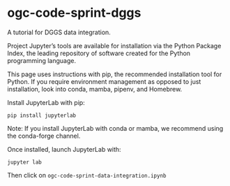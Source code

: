 # ogc-code-sprint-dggs
A tutorial for DGGS data integration.

Project Jupyter’s tools are available for installation via the Python Package Index, the leading repository of software created for the Python programming language.

This page uses instructions with pip, the recommended installation tool for Python. If you require environment management as opposed to just installation, look into conda, mamba, pipenv, and Homebrew.

Install JupyterLab with pip:

`pip install jupyterlab`

Note: If you install JupyterLab with conda or mamba, we recommend using the conda-forge channel.

Once installed, launch JupyterLab with:

`jupyter lab`

Then click on `ogc-code-sprint-data-integration.ipynb`